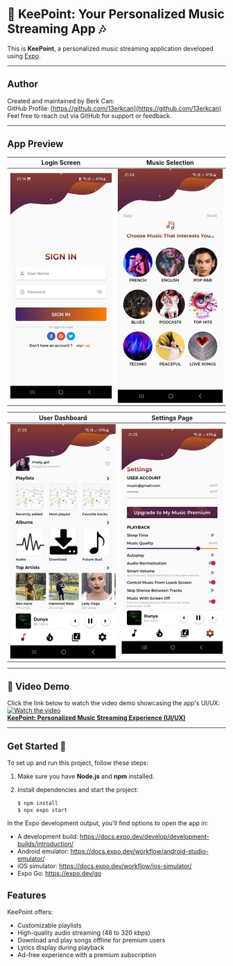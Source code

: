 # 🎵 KeePoint: Your Personalized Music Streaming App 🎶

This is **KeePoint**, a personalized music streaming application developed using [Expo](https://expo.dev).

---

## Author

Created and maintained by Berk Can:  
GitHub Profile: [https://github.com/13erkcan](https://github.com/13erkcan)  
Feel free to reach out via GitHub for support or feedback.

---

## App Preview

| Login Screen                       | Music Selection                     |
|------------------------------------|-------------------------------------|
| ![Login Screen](./assets/images/readmeui/a.jpg) | ![Music Selection](./assets/images/readmeui/b.jpg) |

| User Dashboard                    | Settings Page                      |
|-----------------------------------|------------------------------------|
| ![User Dashboard](./assets/images/readmeui/c.jpg) | ![Settings Page](./assets/images/readmeui/d.jpg) |

---

## 🎥 Video Demo

Click the link below to watch the video demo showcasing the app's UI/UX:  
[![Watch the video](https://img.youtube.com/vi/_vL4MmV5eQg/0.jpg)](https://www.youtube.com/watch?v=_vL4MmV5eQg)  
**[KeePoint: Personalized Music Streaming Experience (UI/UX)](https://www.youtube.com/watch?v=_vL4MmV5eQg)**

---

## Get Started 🚀

To set up and run this project, follow these steps:

1. Make sure you have **Node.js** and **npm** installed.
2. Install dependencies and start the project:

   ```console
   $ npm install
   $ npx expo start

In the Expo development output, you'll find options to open the app in:

- A development build: https://docs.expo.dev/develop/development-builds/introduction/
- Android emulator: https://docs.expo.dev/workflow/android-studio-emulator/
- iOS simulator: https://docs.expo.dev/workflow/ios-simulator/
- Expo Go: https://expo.dev/go

## Features

KeePoint offers:

- Customizable playlists
- High-quality audio streaming (48 to 320 kbps)
- Download and play songs offline for premium users
- Lyrics display during playback
- Ad-free experience with a premium subscription